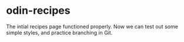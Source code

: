 # odin-recipes
The intial recipes page functioned properly. Now we can test out some simple styles, and practice branching in Git.